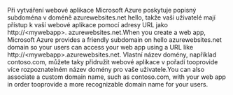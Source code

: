 <span data-ttu-id="afbbd-101">Při vytváření webové aplikace Microsoft Azure poskytuje popisný subdoména v doméně azurewebsites.net hello, takže vaši uživatelé mají přístup k vaší webové aplikace pomocí adresy URL jako http://&lt;mywebapp&gt;. azurewebsites.net.</span><span class="sxs-lookup"><span data-stu-id="afbbd-101">When you create a web app, Microsoft Azure provides a friendly subdomain on hello azurewebsites.net domain so your users can access your web app using a URL like http://&lt;mywebapp&gt;.azurewebsites.net.</span></span> <span data-ttu-id="afbbd-102">Vlastní název domény, například contoso.com, můžete taky přidružit webové aplikace v pořadí tooprovide více rozpoznatelném název domény pro vaše uživatele.</span><span class="sxs-lookup"><span data-stu-id="afbbd-102">You can also associate a custom domain name, such as contoso.com, with your web app in order tooprovide a more recognizable domain name for your users.</span></span>

